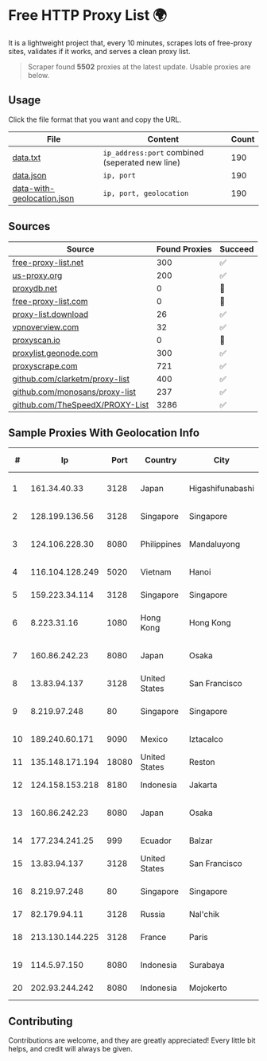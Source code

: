 
# Free HTTP Proxy List 🌍

It is a lightweight project that, every 10 minutes, scrapes lots of free-proxy sites, validates if it works, and serves a clean proxy list.


> Scraper found **5502** proxies at the latest update. Usable proxies are below.

## Usage

Click the file format that you want and copy the URL.


|File|Content|Count|
|----|-------|-----|
|[data.txt](https://raw.githubusercontent.com/themiralay/Proxy-List-World/master/data.txt)|`ip_address:port` combined (seperated new line)|190|
|[data.json](https://raw.githubusercontent.com/themiralay/Proxy-List-World/master/data.json)|`ip, port`|190|
|[data-with-geolocation.json](https://raw.githubusercontent.com/themiralay/Proxy-List-World/master/data-with-geolocation.json)|`ip, port, geolocation`|190|

## Sources

|Source|Found Proxies|Succeed|
|------|-------------|-------|
|[free-proxy-list.net](https://free-proxy-list.net)|300|✅|
|[us-proxy.org](https://www.us-proxy.org)|200|✅|
|[proxydb.net](http://proxydb.net)|0|🚫|
|[free-proxy-list.com](https://free-proxy-list.com/?page=&port=&type%5B%5D=http&type%5B%5D=https&up_time=0&search=Search)|0|🚫|
|[proxy-list.download](https://www.proxy-list.download/HTTP)|26|✅|
|[vpnoverview.com](https://vpnoverview.com/privacy/anonymous-browsing/free-proxy-servers)|32|✅|
|[proxyscan.io](https://www.proxyscan.io)|0|🚫|
|[proxylist.geonode.com](https://proxylist.geonode.com/api/proxy-list?limit=300&page=1&sort_by=lastChecked&sort_type=desc&protocols=http,https)|300|✅|
|[proxyscrape.com](https://api.proxyscrape.com/v2/?request=displayproxies&protocol=http&timeout=10000&country=all&ssl=all&anonymity=all)|721|✅|
|[github.com/clarketm/proxy-list](https://raw.githubusercontent.com/clarketm/proxy-list/master/proxy-list-raw.txt)|400|✅|
|[github.com/monosans/proxy-list](https://raw.githubusercontent.com/monosans/proxy-list/main/proxies/http.txt)|237|✅|
|[github.com/TheSpeedX/PROXY-List](https://raw.githubusercontent.com/TheSpeedX/PROXY-List/master/http.txt)|3286|✅|


## Sample Proxies With Geolocation Info

|#|Ip|Port|Country|City|Internet Service Provider|
|-|--|----|-------|----|-------------------------|
|1|161.34.40.33|3128|Japan|Higashifunabashi|NTT PC Communications, Inc.|
|2|128.199.136.56|3128|Singapore|Singapore|DigitalOcean, LLC|
|3|124.106.228.30|8080|Philippines|Mandaluyong|Philippine Long Distance Telephone Co.|
|4|116.104.128.249|5020|Vietnam|Hanoi|Viettel Corporation|
|5|159.223.34.114|3128|Singapore|Singapore|DigitalOcean, LLC|
|6|8.223.31.16|1080|Hong Kong|Hong Kong|Alibaba (US) Technology Co., Ltd.|
|7|160.86.242.23|8080|Japan|Osaka|Sony Network Communications Inc|
|8|13.83.94.137|3128|United States|San Francisco|Microsoft Corporation|
|9|8.219.97.248|80|Singapore|Singapore|Alibaba (US) Technology Co., Ltd.|
|10|189.240.60.171|9090|Mexico|Iztacalco|Uninet S.A. de C.V.|
|11|135.148.171.194|18080|United States|Reston|OVH SAS|
|12|124.158.153.218|8180|Indonesia|Jakarta|PT iForte Global Internet|
|13|160.86.242.23|8080|Japan|Osaka|Sony Network Communications Inc|
|14|177.234.241.25|999|Ecuador|Balzar|Vasquez Burgos Livington|
|15|13.83.94.137|3128|United States|San Francisco|Microsoft Corporation|
|16|8.219.97.248|80|Singapore|Singapore|Alibaba (US) Technology Co., Ltd.|
|17|82.179.94.11|3128|Russia|Nal'chik|RUNNet|
|18|213.130.144.225|3128|France|Paris|Hostinger International Limited|
|19|114.5.97.150|8080|Indonesia|Surabaya|PT. INDOSAT Tbk|
|20|202.93.244.242|8080|Indonesia|Mojokerto|PT. Dutakom Wibawa Putra|



## Contributing

Contributions are welcome, and they are greatly appreciated! Every
little bit helps, and credit will always be given.

